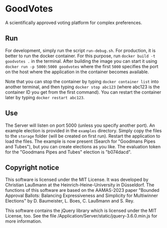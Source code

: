 # GoodVotes
A scientifically approved voting platform for complex preferences.

## Run

For development, simply run the script `run-debug.sh`.
For production, it is better to run the docker container. For this purpose, run `docker build -t goodvotes .` in the terminal.
After building the image you can start it using `docker run -p 5000:5000 goodvotes` where the first `5000` specifies the port on the host where the application in the container becomes available.

Note that you can stop the container by typing `docker container list` into another terminal, and then typing `docker stop abc123` (where abc123 is the container ID you get from the first command). You can restart the container later by typing `docker restart abc123`.

## Use
The Server will listen on port 5000 (unless you specify another port). 
An example election is provided in the `examples` directory. Simply copy the files to the `storage` folder (will be created on first run).
Restart the application to load the files. 
The example is now present (Search for "Goodmans Pipes and Tubes"), but you can create elections as you like. 
The evaluation token for the "Goodmans Pipes and Tubes" election is "b074dacd".

## Copyright notice

This software is licensed under the MIT License. It was developed by Christian Laußmann at the Heinrich-Heine-University in Düsseldorf. The functions of this software are based on the AAMAS-2023 paper "Bounded Approval Ballots: Balancing Expressiveness and Simplicity for Multiwinner Elections" by D. Baumeister, L. Boes, C. Laußmann and S. Rey.

This software contains the jQuery library which is licensed under the MIT License, too. See the file /Application/Server/static/jquery-3.6.0.min.js for more information.
